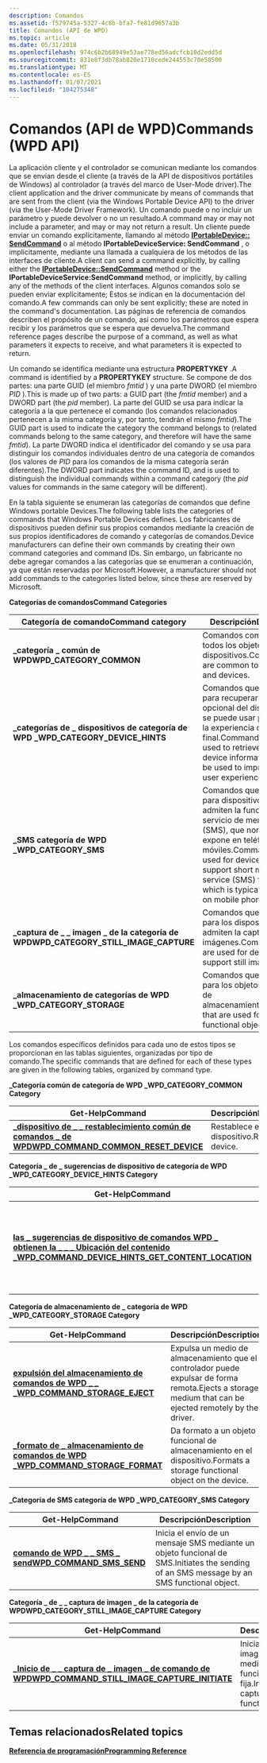 ```yaml
---
description: Comandos
ms.assetid: f579745a-5327-4c8b-bfa7-fe81d9657a3b
title: Comandos (API de WPD)
ms.topic: article
ms.date: 05/31/2018
ms.openlocfilehash: 974c6b2b68949e53ae778ed56adcfcb10d2edd5d
ms.sourcegitcommit: 831e8f3db78ab820e1710cede244553c70e50500
ms.translationtype: MT
ms.contentlocale: es-ES
ms.lasthandoff: 01/07/2021
ms.locfileid: "104275348"
---
```

# <a name="commands-wpd-api"></a><span data-ttu-id="42afd-103">Comandos (API de WPD)</span><span class="sxs-lookup"><span data-stu-id="42afd-103">Commands (WPD API)</span></span>

<span data-ttu-id="42afd-104">La aplicación cliente y el controlador se comunican mediante los comandos que se envían desde el cliente (a través de la API de dispositivos portátiles de Windows) al controlador (a través del marco de User-Mode driver).</span><span class="sxs-lookup"><span data-stu-id="42afd-104">The client application and the driver communicate by means of commands that are sent from the client (via the Windows Portable Device API) to the driver (via the User-Mode Driver Framework).</span></span> <span data-ttu-id="42afd-105">Un comando puede o no incluir un parámetro y puede devolver o no un resultado.</span><span class="sxs-lookup"><span data-stu-id="42afd-105">A command may or may not include a parameter, and may or may not return a result.</span></span> <span data-ttu-id="42afd-106">Un cliente puede enviar un comando explícitamente, llamando al método [**IPortableDevice:: SendCommand**](/windows/desktop/api/PortableDeviceApi/nf-portabledeviceapi-iportabledevice-sendcommand) o al método **IPortableDeviceService: SendCommand** , o implícitamente, mediante una llamada a cualquiera de los métodos de las interfaces de cliente.</span><span class="sxs-lookup"><span data-stu-id="42afd-106">A client can send a command explicitly, by calling either the [**IPortableDevice::SendCommand**](/windows/desktop/api/PortableDeviceApi/nf-portabledeviceapi-iportabledevice-sendcommand) method or the **IPortableDeviceService:SendCommand** method, or implicitly, by calling any of the methods of the client interfaces.</span></span> <span data-ttu-id="42afd-107">Algunos comandos solo se pueden enviar explícitamente; Estos se indican en la documentación del comando.</span><span class="sxs-lookup"><span data-stu-id="42afd-107">A few commands can only be sent explicitly; these are noted in the command's documentation.</span></span> <span data-ttu-id="42afd-108">Las páginas de referencia de comandos describen el propósito de un comando, así como los parámetros que espera recibir y los parámetros que se espera que devuelva.</span><span class="sxs-lookup"><span data-stu-id="42afd-108">The command reference pages describe the purpose of a command, as well as what parameters it expects to receive, and what parameters it is expected to return.</span></span>

<span data-ttu-id="42afd-109">Un comando se identifica mediante una estructura **PROPERTYKEY** .</span><span class="sxs-lookup"><span data-stu-id="42afd-109">A command is identified by a **PROPERTYKEY** structure.</span></span> <span data-ttu-id="42afd-110">Se compone de dos partes: una parte GUID (el miembro *fmtid* ) y una parte DWORD (el miembro *PID* ).</span><span class="sxs-lookup"><span data-stu-id="42afd-110">This is made up of two parts: a GUID part (the *fmtid* member) and a DWORD part (the *pid* member).</span></span> <span data-ttu-id="42afd-111">La parte del GUID se usa para indicar la categoría a la que pertenece el comando (los comandos relacionados pertenecen a la misma categoría y, por tanto, tendrán el mismo *fmtid*).</span><span class="sxs-lookup"><span data-stu-id="42afd-111">The GUID part is used to indicate the category the command belongs to (related commands belong to the same category, and therefore will have the same *fmtid*).</span></span> <span data-ttu-id="42afd-112">La parte DWORD indica el identificador del comando y se usa para distinguir los comandos individuales dentro de una categoría de comandos (los valores de *PID* para los comandos de la misma categoría serán diferentes).</span><span class="sxs-lookup"><span data-stu-id="42afd-112">The DWORD part indicates the command ID, and is used to distinguish the individual commands within a command category (the *pid* values for commands in the same category will be different).</span></span>

<span data-ttu-id="42afd-113">En la tabla siguiente se enumeran las categorías de comandos que define Windows portable Devices.</span><span class="sxs-lookup"><span data-stu-id="42afd-113">The following table lists the categories of commands that Windows Portable Devices defines.</span></span> <span data-ttu-id="42afd-114">Los fabricantes de dispositivos pueden definir sus propios comandos mediante la creación de sus propios identificadores de comando y categorías de comandos.</span><span class="sxs-lookup"><span data-stu-id="42afd-114">Device manufacturers can define their own commands by creating their own command categories and command IDs.</span></span> <span data-ttu-id="42afd-115">Sin embargo, un fabricante no debe agregar comandos a las categorías que se enumeran a continuación, ya que están reservadas por Microsoft.</span><span class="sxs-lookup"><span data-stu-id="42afd-115">However, a manufacturer should not add commands to the categories listed below, since these are reserved by Microsoft.</span></span>

<span data-ttu-id="42afd-116">**Categorías de comandos**</span><span class="sxs-lookup"><span data-stu-id="42afd-116">**Command Categories**</span></span>



| <span data-ttu-id="42afd-117">Categoría de comando</span><span class="sxs-lookup"><span data-stu-id="42afd-117">Command category</span></span>                         | <span data-ttu-id="42afd-118">Descripción</span><span class="sxs-lookup"><span data-stu-id="42afd-118">Description</span></span>                                                                                                                             |
|------------------------------------------|-----------------------------------------------------------------------------------------------------------------------------------------|
| <span data-ttu-id="42afd-119">**\_categoría \_ común de WPD**</span><span class="sxs-lookup"><span data-stu-id="42afd-119">**WPD\_CATEGORY\_COMMON**</span></span>                | <span data-ttu-id="42afd-120">Comandos comunes a todos los objetos y dispositivos.</span><span class="sxs-lookup"><span data-stu-id="42afd-120">Commands that are common to all objects and devices.</span></span>                                                                                    |
| <span data-ttu-id="42afd-121">**\_categorías de \_ dispositivos de categoría de WPD \_**</span><span class="sxs-lookup"><span data-stu-id="42afd-121">**WPD\_CATEGORY\_DEVICE\_HINTS**</span></span>         | <span data-ttu-id="42afd-122">Comandos que se usan para recuperar información opcional del dispositivo que se puede usar para mejorar la experiencia del usuario final.</span><span class="sxs-lookup"><span data-stu-id="42afd-122">Commands that are used to retrieve optional device information that can be used to improve end-user experience.</span></span>                         |
| <span data-ttu-id="42afd-123">**\_SMS categoría de WPD \_**</span><span class="sxs-lookup"><span data-stu-id="42afd-123">**WPD\_CATEGORY\_SMS**</span></span>                   | <span data-ttu-id="42afd-124">Comandos que se usan para dispositivos que admiten la funcionalidad de servicio de mensajes cortos (SMS), que normalmente se expone en teléfonos móviles.</span><span class="sxs-lookup"><span data-stu-id="42afd-124">Commands that are used for devices that support short message service (SMS) functionality, which is typically exposed on mobile phones.</span></span> |
| <span data-ttu-id="42afd-125">**\_captura de \_ \_ imagen \_ de la categoría de WPD**</span><span class="sxs-lookup"><span data-stu-id="42afd-125">**WPD\_CATEGORY\_STILL\_IMAGE\_CAPTURE**</span></span> | <span data-ttu-id="42afd-126">Comandos que se usan para los dispositivos que admiten la captura de imágenes.</span><span class="sxs-lookup"><span data-stu-id="42afd-126">Commands that are used for devices that support still image capture.</span></span>                                                                    |
| <span data-ttu-id="42afd-127">**\_almacenamiento de categorías de WPD \_**</span><span class="sxs-lookup"><span data-stu-id="42afd-127">**WPD\_CATEGORY\_STORAGE**</span></span>               | <span data-ttu-id="42afd-128">Comandos que se usan para los objetos funcionales de almacenamiento.</span><span class="sxs-lookup"><span data-stu-id="42afd-128">Commands that are used for storage functional objects.</span></span>                                                                                  |



 

<span data-ttu-id="42afd-129">Los comandos específicos definidos para cada uno de estos tipos se proporcionan en las tablas siguientes, organizadas por tipo de comando.</span><span class="sxs-lookup"><span data-stu-id="42afd-129">The specific commands that are defined for each of these types are given in the following tables, organized by command type.</span></span>

<span data-ttu-id="42afd-130">**\_Categoría común de categoría de WPD \_**</span><span class="sxs-lookup"><span data-stu-id="42afd-130">**WPD\_CATEGORY\_COMMON Category**</span></span>



| <span data-ttu-id="42afd-131">Get-Help</span><span class="sxs-lookup"><span data-stu-id="42afd-131">Command</span></span>                                                                                | <span data-ttu-id="42afd-132">Descripción</span><span class="sxs-lookup"><span data-stu-id="42afd-132">Description</span></span>        |
|----------------------------------------------------------------------------------------|--------------------|
| [<span data-ttu-id="42afd-133">**\_dispositivo de \_ \_ restablecimiento común de comandos \_ de WPD**</span><span class="sxs-lookup"><span data-stu-id="42afd-133">**WPD\_COMMAND\_COMMON\_RESET\_DEVICE**</span></span>](wpd-command-common-reset-device-command.md) | <span data-ttu-id="42afd-134">Restablece el dispositivo.</span><span class="sxs-lookup"><span data-stu-id="42afd-134">Resets the device.</span></span> |



 

<span data-ttu-id="42afd-135">**Categoría \_ de \_ sugerencias de dispositivo de categoría de WPD \_**</span><span class="sxs-lookup"><span data-stu-id="42afd-135">**WPD\_CATEGORY\_DEVICE\_HINTS Category**</span></span>



| <span data-ttu-id="42afd-136">Get-Help</span><span class="sxs-lookup"><span data-stu-id="42afd-136">Command</span></span>                                                                                                              | <span data-ttu-id="42afd-137">Descripción</span><span class="sxs-lookup"><span data-stu-id="42afd-137">Description</span></span>                                                                      |
|----------------------------------------------------------------------------------------------------------------------|----------------------------------------------------------------------------------|
| [<span data-ttu-id="42afd-138">**las \_ sugerencias de dispositivo de comandos WPD \_ obtienen la \_ \_ \_ Ubicación del contenido \_**</span><span class="sxs-lookup"><span data-stu-id="42afd-138">**WPD\_COMMAND\_DEVICE\_HINTS\_GET\_CONTENT\_LOCATION**</span></span>](wpd-command-device-hints-get-content-location-command.md) | <span data-ttu-id="42afd-139">Recupera los identificadores de objeto de carpetas que pueden contener un objeto de un tipo especificado.</span><span class="sxs-lookup"><span data-stu-id="42afd-139">Retrieves the object IDs of folders that can hold an object of a specified type.</span></span> |



 

<span data-ttu-id="42afd-140">**Categoría de almacenamiento de \_ categoría de WPD \_**</span><span class="sxs-lookup"><span data-stu-id="42afd-140">**WPD\_CATEGORY\_STORAGE Category**</span></span>



| <span data-ttu-id="42afd-141">Get-Help</span><span class="sxs-lookup"><span data-stu-id="42afd-141">Command</span></span>                                                                     | <span data-ttu-id="42afd-142">Descripción</span><span class="sxs-lookup"><span data-stu-id="42afd-142">Description</span></span>                                                         |
|-----------------------------------------------------------------------------|---------------------------------------------------------------------|
| [<span data-ttu-id="42afd-143">**expulsión del almacenamiento de comandos de WPD \_ \_ \_**</span><span class="sxs-lookup"><span data-stu-id="42afd-143">**WPD\_COMMAND\_STORAGE\_EJECT**</span></span>](wpd-command-storage-eject-command.md)   | <span data-ttu-id="42afd-144">Expulsa un medio de almacenamiento que el controlador puede expulsar de forma remota.</span><span class="sxs-lookup"><span data-stu-id="42afd-144">Ejects a storage medium that can be ejected remotely by the driver.</span></span> |
| [<span data-ttu-id="42afd-145">**\_formato de \_ almacenamiento de comandos de WPD \_**</span><span class="sxs-lookup"><span data-stu-id="42afd-145">**WPD\_COMMAND\_STORAGE\_FORMAT**</span></span>](wpd-command-storage-format-command.md) | <span data-ttu-id="42afd-146">Da formato a un objeto funcional de almacenamiento en el dispositivo.</span><span class="sxs-lookup"><span data-stu-id="42afd-146">Formats a storage functional object on the device.</span></span>                  |



 

<span data-ttu-id="42afd-147">**\_Categoría de SMS categoría de WPD \_**</span><span class="sxs-lookup"><span data-stu-id="42afd-147">**WPD\_CATEGORY\_SMS Category**</span></span>



| <span data-ttu-id="42afd-148">Get-Help</span><span class="sxs-lookup"><span data-stu-id="42afd-148">Command</span></span>                                                         | <span data-ttu-id="42afd-149">Descripción</span><span class="sxs-lookup"><span data-stu-id="42afd-149">Description</span></span>                                                          |
|-----------------------------------------------------------------|----------------------------------------------------------------------|
| [<span data-ttu-id="42afd-150">**comando de WPD \_ \_ SMS \_ send**</span><span class="sxs-lookup"><span data-stu-id="42afd-150">**WPD\_COMMAND\_SMS\_SEND**</span></span>](wpd-command-sms-send-command.md) | <span data-ttu-id="42afd-151">Inicia el envío de un mensaje SMS mediante un objeto funcional de SMS.</span><span class="sxs-lookup"><span data-stu-id="42afd-151">Initiates the sending of an SMS message by an SMS functional object.</span></span> |



 

<span data-ttu-id="42afd-152">**Categoría \_ de \_ \_ captura de imagen \_ de la categoría de WPD**</span><span class="sxs-lookup"><span data-stu-id="42afd-152">**WPD\_CATEGORY\_STILL\_IMAGE\_CAPTURE Category**</span></span>



| <span data-ttu-id="42afd-153">Get-Help</span><span class="sxs-lookup"><span data-stu-id="42afd-153">Command</span></span>                                                                                                   | <span data-ttu-id="42afd-154">Descripción</span><span class="sxs-lookup"><span data-stu-id="42afd-154">Description</span></span>                                                         |
|-----------------------------------------------------------------------------------------------------------|---------------------------------------------------------------------|
| [<span data-ttu-id="42afd-155">**\_Inicio de \_ \_ captura de \_ imagen \_ de comando de WPD**</span><span class="sxs-lookup"><span data-stu-id="42afd-155">**WPD\_COMMAND\_STILL\_IMAGE\_CAPTURE\_INITIATE**</span></span>](wpd-command-still-image-capture-initiate-command.md) | <span data-ttu-id="42afd-156">Inicia una captura de imagen continua mediante un objeto funcional de imagen fija.</span><span class="sxs-lookup"><span data-stu-id="42afd-156">Initiates a still image capture by a still image functional object.</span></span> |



 

## <a name="related-topics"></a><span data-ttu-id="42afd-157">Temas relacionados</span><span class="sxs-lookup"><span data-stu-id="42afd-157">Related topics</span></span>

<dl> <dt>

[<span data-ttu-id="42afd-158">**Referencia de programación**</span><span class="sxs-lookup"><span data-stu-id="42afd-158">**Programming Reference**</span></span>](programming-reference.md)
</dt> </dl>

 

 



